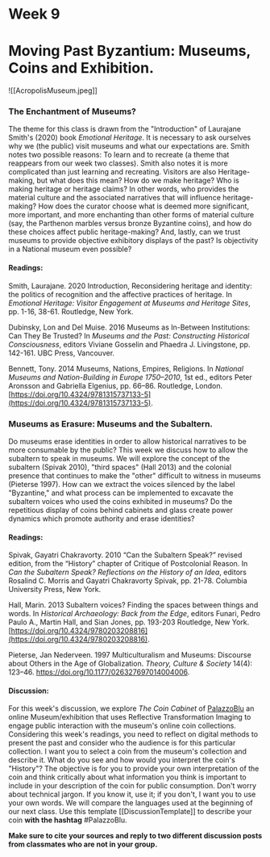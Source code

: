 # Week 9
# Moving Past Byzantium: Museums, Coins and Exhibition.

![[AcropolisMuseum.jpeg]]

### **The Enchantment of Museums?** 

The theme for this class is drawn from the "Introduction" of Laurajane Smith's (2020) book *Emotional Heritage*. It is necessary to ask ourselves why we (the public) visit museums and what our expectations are. Smith notes two possible reasons: To learn and to recreate (a theme that reappears from our week two classes).  Smith also notes it is more complicated than just learning and recreating. Visitors are also Heritage-making, but what does this mean? How do we make heritage? Who is making heritage or heritage claims? In other words, who provides the material culture and the associated narratives that will influence heritage-making? How does the curator choose what is deemed more significant, more important, and more enchanting than other forms of material culture (say, the Parthenon marbles versus bronze Byzantine coins), and how do these choices affect public heritage-making? And, lastly, can we trust museums to provide objective exhibitory displays of the past?  Is objectivity in a National museum even possible?

#### Readings:

Smith, Laurajane. 2020   Introduction, Reconsidering heritage and identity: the politics of recognition and the affective practices of heritage. In _Emotional Heritage: Visitor Engagement at Museums and Heritage Sites_, pp. 1-16, 38-61. Routledge, New York.

Dubinsky, Lon and Del Muise. 2016   Museums as In-Between Institutions: Can They Be Trusted? In *Museums and the Past: Constructing Historical Consciousness*, editors Viviane Gosselin and Phaedra J. Livingstone, pp. 142-161. UBC Press, Vancouver. 

Bennett, Tony. 2014   Museums, Nations, Empires, Religions. In _National Museums and Nation-Building in Europe 1750–2010_, 1st ed., editors Peter Aronsson and Gabriella Elgenius, pp. 66–86. Routledge, London. 
[https://doi.org/10.4324/9781315737133-5](https://doi.org/10.4324/9781315737133-5).

### **Museums as Erasure: Museums and the Subaltern.** 

Do museums erase identities in order to allow historical narratives to be more consumable by the public? This week we discuss how to allow the subaltern to speak in museums. We will explore the concept of the subaltern (Spivak 2010), "third spaces" (Hall 2013) and the colonial presence that continues to make the "other" difficult to witness in museums (Pieterse 1997). How can we extract the voices silenced by the label "Byzantine," and what process can be implemented to excavate the subaltern voices who used the coins exhibited in museums? Do the repetitious display of coins behind cabinets and glass create power dynamics which promote authority and erase identities? 

#### Readings:

Spivak, Gayatri Chakravorty. 2010   “Can the Subaltern Speak?” revised edition, from the “History” chapter of Critique of Postcolonial Reason. In _Can the Subaltern Speak? Reflections on the History of an Idea_, editors Rosalind C. Morris and Gayatri Chakravorty Spivak, pp. 21-78. Columbia University Press, New York.

Hall, Marin. 2013   Subaltern voices? Finding the spaces between things and words. In _Historical Archaeology: Back from the Edge_, editors Funari, Pedro Paulo A., Martin Hall, and Sian Jones, pp. 193-203 Routledge, New York.   [https://doi.org/10.4324/9780203208816](https://doi.org/10.4324/9780203208816).

Pieterse, Jan Nederveen. 1997   Multiculturalism and Museums: Discourse about Others in the Age of Globalization. *Theory, Culture & Society* 14(4): 123–46. https://doi.org/10.1177/026327697014004006.

#### Discussion:

For this week's discussion, we explore *The Coin Cabinet* of [PalazzoBlu](http://vcg.isti.cnr.it/PalazzoBlu/) an online Museum/exhibition that uses Reflective Transformation Imaging to engage public interaction with the museum's online coin collections. Considering this week's readings, you need to reflect on digital methods to present the past and consider who the audience is for this particular collection.  I want you to select a coin from the museum's collection and describe it. What do you see and how would you interpret the coin's "History"?  The objective is for you to provide your own interpretation of the coin and think critically about what information you think is important to include in your description of the coin for public consumption.  Don't worry about technical jargon. If you know it, use it; if you don't, I want you to use your own words. We will compare the languages used at the beginning of our next class. Use this template [[DiscussionTemplate]] to describe your coin **with the hashtag**  #PalazzoBlu. 

**Make sure to cite your sources and reply to two different discussion posts from classmates who are not in your group.** 